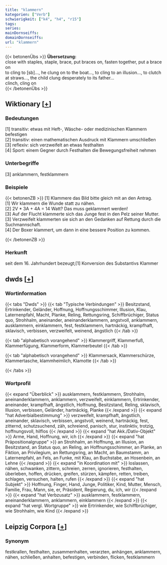 ```yaml
---
title: "klammern"
kategorien: ["Verb"]
schwierigkeit: ["k4", "h4", "r15"]
tags:
series:
mainDornseiffs:
domainDornseiffs:
url: "klammern"
---
```


{{< betonenÜbs >}}
**Übersetzung:**  
close with staples, staple, brace, put braces on, fasten  together, put a brace on  
to cling to [sb]..., he clung on to the boat..., to cling to an illusion..., to clutch at straws..., the child clung desperately to its father...  
clinch, cling on  
{{< /betonenÜbs >}}

## Wiktionary [[+](https://de.wiktionary.org/wiki/klammern)]

### Bedeutungen
[1] transitiv: etwas mit Heft-, Wäsche- oder medizinischen Klammern befestigen  
[2] transitiv: einen mathematischen Ausdruck mit Klammern umschließen  
[3] reflexiv: sich verzweifelt an etwas festhalten  
[4] Sport: einem Gegner durch Festhalten die Bewegungsfreiheit nehmen  

### Unterbegriffe
[3] anklammern, festklammern  

### Beispiele
{{< betonenZB >}}
[1] Klammere das Bild bitte gleich mit an den Antrag.  
[1] Wir klammern die Wunde statt zu nähen.  
[2] 2V * 3A + 4A = 14 Watt? Das muss geklammert werden!  
[3] Auf der Flucht klammerte sich das Junge fest in den Pelz seiner Mutter.  
[3] Verzweifelt klammerten sie sich an den Gedanken auf Rettung durch die Suchmannschaft.  
[4] Der Boxer klammert, um dann in eine bessere Position zu kommen.  

{{< /betonenZB >}}
### Herkunft
seit dem 16. Jahrhundert bezeugt;[1] Konversion des Substantivs Klammer  



## dwds [[+](https://www.dwds.de/wb/klammern)]

### Wortinformation
{{< tabs "Dwds" >}}
{{< tab "Typische Verbindungen" >}}
Besitzstand, Ertrinkender, Geländer, Hoffnung, Hoffnungsschimmer, Illusion, Klau, Laternenpfahl, Macht, Planke, Reling, Rettungsring, Schiffbrüchiger, Status quo, Strohhalm, aneinander, aneinanderklammern, angstvoll, anklammern, ausklammern, einklammern, fest, festklammern, hartnäckig, krampfhaft, sklavisch, verbissen, verzweifelt, weinend, ängstlich
{{< /tab >}}

{{< tab "alphabetisch vorangehend" >}}
Klammergriff, Klammerfuß, Klammerfügung, Klammerform, Klammerbeutel
{{< /tab >}}

{{< tab "alphabetisch vorangehend" >}}
Klammersack, Klammerschürze, Klammertasche, klammheimlich, Klamotte
{{< /tab >}}

{{< /tabs >}}

### Wortprofil
{{< expand "Überblick" >}} ausklammern, festklammern, Strohhalm, aneinanderklammern, anklammern, verzweifelt, einklammern, Ertrinkender, aneinander, krampfhaft, ängstlich, Hoffnung, Besitzstand, Reling, sklavisch, Illusion, verbissen, Geländer, hartnäckig, Planke {{< /expand >}}
{{< expand "hat Adverbialbestimmung" >}} verzweifelt, krampfhaft, ängstlich, aneinander, sklavisch, verbissen, angstvoll, weinend, hartnäckig, fest, zitternd, schutzsuchend, zäh, schreiend, panisch, stur, instinktiv, trotzig, hoffnungsvoll, hilflos {{< /expand >}}
{{< expand "hat Akk./Dativ-Objekt" >}} Arme, Hand, Hoffnung, wir, ich {{< /expand >}}
{{< expand "hat Präpositionalgruppe" >}} an Strohhalm, an Hoffnung, an Illusion, an Besitzstand, an Status quo, an Reling, an Hoffnungsschimmer, an Planke, an Fiktion, an Privilegium, an Rettungsring, an Macht, an Baumstamm, an Laternenpfahl, an Fels, an Funke, mit Klau, an Buchstabe, an Hosenbein, an Lehne {{< /expand >}}
{{< expand "in Koordination mit" >}} loslassen, nähen, schwanken, zittern, schreien, zerren, ignorieren, festhalten, überleben, hoffen, drücken, greifen, stürzen, kämpfen, retten, treiben, schlagen, versuchen, halten, rufen {{< /expand >}}
{{< expand "hat Subjekt" >}} Hoffnung, Finger, Hand, Junge, Politiker, Kind, Mutter, Mensch, Familie, Frau, Mann, sie, er, Präsident, Regierung, du, ich, wir {{< /expand >}}
{{< expand "hat Verbzusatz" >}} ausklammern, festklammern, aneinanderklammern, anklammern, einklammern {{< /expand >}}
{{< expand "hat vergl. Wortgruppe" >}} wie Ertrinkender, wie Schiffbrüchiger, wie Strohhalm, wie Kind {{< /expand >}}

## Leipzig Corpora [[+](https://corpora.uni-leipzig.de/en/res?word=klammern&corpusId=deu_newscrawl-public_2018)]


### Synonym
festkrallen, festhalten, zusammenhalten, verarzten, anhängen, anklammern, nähen, schließen, anhalten, befestigen, verbinden, flicken, festklammern

